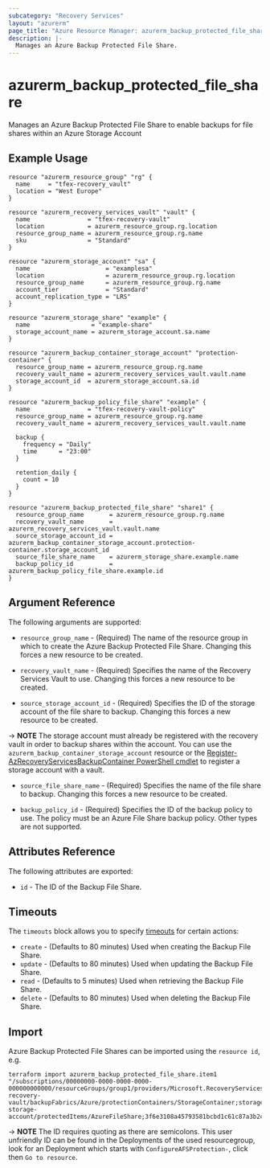 ```yaml
---
subcategory: "Recovery Services"
layout: "azurerm"
page_title: "Azure Resource Manager: azurerm_backup_protected_file_share"
description: |-
  Manages an Azure Backup Protected File Share.
---
```


# azurerm_backup_protected_file_share

Manages an Azure Backup Protected File Share to enable backups for file shares within an Azure Storage Account

## Example Usage

```hcl
resource "azurerm_resource_group" "rg" {
  name     = "tfex-recovery_vault"
  location = "West Europe"
}

resource "azurerm_recovery_services_vault" "vault" {
  name                = "tfex-recovery-vault"
  location            = azurerm_resource_group.rg.location
  resource_group_name = azurerm_resource_group.rg.name
  sku                 = "Standard"
}

resource "azurerm_storage_account" "sa" {
  name                     = "examplesa"
  location                 = azurerm_resource_group.rg.location
  resource_group_name      = azurerm_resource_group.rg.name
  account_tier             = "Standard"
  account_replication_type = "LRS"
}

resource "azurerm_storage_share" "example" {
  name                 = "example-share"
  storage_account_name = azurerm_storage_account.sa.name
}

resource "azurerm_backup_container_storage_account" "protection-container" {
  resource_group_name = azurerm_resource_group.rg.name
  recovery_vault_name = azurerm_recovery_services_vault.vault.name
  storage_account_id  = azurerm_storage_account.sa.id
}

resource "azurerm_backup_policy_file_share" "example" {
  name                = "tfex-recovery-vault-policy"
  resource_group_name = azurerm_resource_group.rg.name
  recovery_vault_name = azurerm_recovery_services_vault.vault.name

  backup {
    frequency = "Daily"
    time      = "23:00"
  }
  
  retention_daily {
    count = 10
  }
}

resource "azurerm_backup_protected_file_share" "share1" {
  resource_group_name       = azurerm_resource_group.rg.name
  recovery_vault_name       = azurerm_recovery_services_vault.vault.name
  source_storage_account_id = azurerm_backup_container_storage_account.protection-container.storage_account_id
  source_file_share_name    = azurerm_storage_share.example.name
  backup_policy_id          = azurerm_backup_policy_file_share.example.id
}
```

## Argument Reference

The following arguments are supported:

* `resource_group_name` - (Required) The name of the resource group in which to create the Azure Backup Protected File Share. Changing this forces a new resource to be created.

* `recovery_vault_name` - (Required) Specifies the name of the Recovery Services Vault to use. Changing this forces a new resource to be created.

* `source_storage_account_id` - (Required) Specifies the ID of the storage account of the file share to backup. Changing this forces a new resource to be created.

-> **NOTE** The storage account must already be registered with the recovery vault in order to backup shares within the account. You can use the `azurerm_backup_container_storage_account` resource or the [Register-AzRecoveryServicesBackupContainer PowerShell cmdlet](https://docs.microsoft.com/en-us/powershell/module/az.recoveryservices/register-azrecoveryservicesbackupcontainer?view=azps-3.2.0) to register a storage account with a vault.

* `source_file_share_name` - (Required) Specifies the name of the file share to backup. Changing this forces a new resource to be created.

* `backup_policy_id` - (Required) Specifies the ID of the backup policy to use. The policy must be an Azure File Share backup policy. Other types are not supported.

## Attributes Reference

The following attributes are exported:

* `id` - The ID of the Backup File Share.

## Timeouts

The `timeouts` block allows you to specify [timeouts](https://www.terraform.io/docs/configuration/resources.html#timeouts) for certain actions:

* `create` - (Defaults to 80 minutes) Used when creating the Backup File Share.
* `update` - (Defaults to 80 minutes) Used when updating the Backup File Share.
* `read` - (Defaults to 5 minutes) Used when retrieving the Backup File Share.
* `delete` - (Defaults to 80 minutes) Used when deleting the Backup File Share.

## Import

Azure Backup Protected File Shares can be imported using the `resource id`, e.g.

```shell
terraform import azurerm_backup_protected_file_share.item1 "/subscriptions/00000000-0000-0000-0000-000000000000/resourceGroups/group1/providers/Microsoft.RecoveryServices/vaults/example-recovery-vault/backupFabrics/Azure/protectionContainers/StorageContainer;storage;group2;example-storage-account/protectedItems/AzureFileShare;3f6e3108a45793581bcbd1c61c87a3b2ceeb4ff4bc02a95ce9d1022b23722935"
```

-> **NOTE** The ID requires quoting as there are semicolons. This user unfriendly ID can be found in the Deployments of the used resourcegroup, look for an Deployment which starts with `ConfigureAFSProtection-`, click then `Go to resource`.

